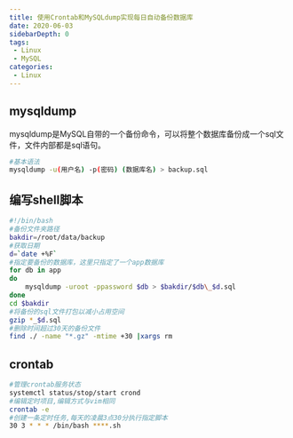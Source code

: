 ```yaml
---
title: 使用Crontab和MySQLdump实现每日自动备份数据库
date: 2020-06-03
sidebarDepth: 0
tags:
 - Linux
 - MySQL
categories: 
 - Linux
---
```

## mysqldump
mysqldump是MySQL自带的一个备份命令，可以将整个数据库备份成一个sql文件，文件内部都是sql语句。
``` sh
#基本语法
mysqldump -u(用户名) -p(密码) (数据库名) > backup.sql 
```
## 编写shell脚本
``` sh
#!/bin/bash
#备份文件夹路径
bakdir=/root/data/backup
#获取日期
d=`date +%F`
#指定要备份的数据库，这里只指定了一个app数据库
for db in app
do
    mysqldump -uroot -ppassword $db > $bakdir/$db\_$d.sql
done
cd $bakdir
#将备份的sql文件打包以减小占用空间
gzip *_$d.sql
#删除时间超过30天的备份文件
find ./ -name "*.gz" -mtime +30 |xargs rm
```
## crontab
``` bash
#管理crontab服务状态
systemctl status/stop/start crond
#编辑定时项目,编辑方式与vim相同
crontab -e
#创建一条定时任务,每天的凌晨3点30分执行指定脚本
30 3 * * * /bin/bash ****.sh
```